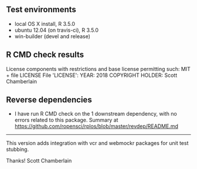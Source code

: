 ## Test environments

* local OS X install, R 3.5.0
* ubuntu 12.04 (on travis-ci), R 3.5.0
* win-builder (devel and release)

## R CMD check results

  License components with restrictions and base license permitting such:
    MIT + file LICENSE
  File 'LICENSE':
    YEAR: 2018
    COPYRIGHT HOLDER: Scott Chamberlain

## Reverse dependencies

* I have run R CMD check on the 1 downstream dependency, with no errors
  related to this package. Summary at
  <https://github.com/ropensci/rplos/blob/master/revdep/README.md>

----------

This version adds integration with vcr and webmockr packages for unit test stubbing.

Thanks!
Scott Chamberlain
